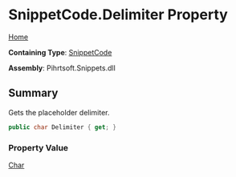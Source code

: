 # SnippetCode\.Delimiter Property

[Home](../../../../README.md)

**Containing Type**: [SnippetCode](../README.md)

**Assembly**: Pihrtsoft\.Snippets\.dll

## Summary

Gets the placeholder delimiter\.

```csharp
public char Delimiter { get; }
```

### Property Value

[Char](https://docs.microsoft.com/en-us/dotnet/api/system.char)

